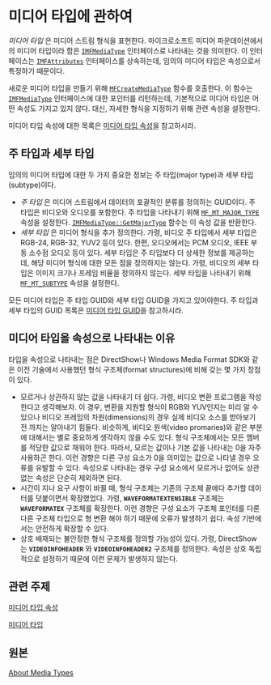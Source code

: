 # 미디어 타입에 관하여

*미디어 타입* 은 미디어 스트림 형식을 표현한다. 마이크로소프트 미디어 파운데이션에서의 미디어 타입이라 함은 [`IMFMediaType`](https://docs.microsoft.com/en-us/windows/desktop/api/mfobjects/nn-mfobjects-imfmediatype) 인터페이스로 나타내는 것을 의미한다. 이 인터페이스는 [`IMFAttributes`](https://docs.microsoft.com/en-us/windows/desktop/api/mfobjects/nn-mfobjects-imfattributes) 인터페이스를 상속하는데, 임의의 미디어 타입은 속성으로서 특정하기 때문이다.

새로운 미디어 타입을 만들기 위해 [`MFCreateMediaType`](https://docs.microsoft.com/en-us/windows/desktop/api/mfapi/nf-mfapi-mfcreatemediatype) 함수를 호출한다. 이 함수는 [`IMFMediaType`](https://docs.microsoft.com/en-us/windows/desktop/api/mfobjects/nn-mfobjects-imfmediatype) 인터페이스에 대한 포인터를 리턴하는데, 기본적으로 미디어 타입은 어떤 속성도 가지고 있지 않다. 대신, 자세한 형식을 지정하기 위해 관련 속성을 설정한다.

미디어 타입 속성에 대한 목록은 [미디어 타입 속성](https://docs.microsoft.com/ko-kr/windows/win32/medfound/media-type-attributes)을 참고하시라.

## 주 타입과 세부 타입

임의의 미디어 타입에 대한 두 가지 중요한 정보는 주 타입(major type)과 세부 타입(subtype)이다.

 * *주 타입* 은 미디어 스트림에서 데이터의 포괄적인 분류를 정의하는 GUID이다. 주 타입은 비디오와 오디오를 포함한다. 주 타입을 나타내기 위해 [`MF_MT_MAJOR_TYPE`](https://docs.microsoft.com/ko-kr/windows/win32/medfound/mf-mt-major-type-attribute) 속성을 설정한다. [`IMFMediaType::GetMajorType`](https://docs.microsoft.com/en-us/windows/desktop/api/mfobjects/nf-mfobjects-imfmediatype-getmajortype) 함수는 이 속성 값을 반환한다.
 * *세부 타입* 은 미디어 형식을 추가 정의한다. 가령, 비디오 주 타입에서 세부 타입은 RGB-24, RGB-32, YUV2 등이 있다. 한편, 오디오에서는 PCM 오디오, IEEE 부동 소수점 오디오 등이 있다. 세부 타입은 주 타입보다 더 상세한 정보를 제공하는데, 해당 미디어 형식에 대한 모든 점을 정의하지는 않는다. 가령, 비디오의 세부 타입은 이미지 크기나 프레임 비율을 정의하지 않는다. 세부 타입을 나타내기 위해 [`MF_MT_SUBTYPE`](https://docs.microsoft.com/ko-kr/windows/win32/medfound/mf-mt-subtype-attribute) 속성을 설정한다.

모든 미디어 타입은 주 타입 GUID와 세부 타입 GUID을 가지고 있어야한다. 주 타입과 세부 타입의 GUID 목록은 [미디어 타입 GUID](https://docs.microsoft.com/ko-kr/windows/win32/medfound/media-type-guids)을 참고하시라.

## 미디어 타입을 속성으로 나타내는 이유

타입을 속성으로 나타내는 점은 DirectShow나 Windows Media Format SDK와 같은 이전 기술에서 사용했던 형식 구조체(format structures)에 비해 갖는 몇 가지 장점이 있다.

 * 모르거나 상관하지 않는 값을 나타내기 더 쉽다. 가령, 비디오 변환 프로그램을 작성한다고 생각해보자. 이 경우, 변환을 지원할 형식이 RGB와 YUV인지는 미리 알 수 있으나 비디오 프레임의 차원(dimensions)의 경우 실제 비디오 소스를 받아보기 전 까지는 알아내기 힘들다. 비슷하게, 비디오 원색(video promaries)와 같은 부분에 대해서는 별로 중요하게 생각하지 않을 수도 있다. 형식 구조체에서는 모든 멤버를 적당한 값으로 채워야 한다. 따라서, 모르는 값이나 기본 값을 나타내는 0을 자주 사용하곤 한다. 이런 경향은 다른 구성 요소가 0을 의미있는 값으로 나타낼 경우 오류를 유발할 수 있다. 속성으로 나타내는 경우 구성 요소에서 모르거나 없어도 상관 없는 속성은 단순히 제외하면 된다.
 * 시간이 지나 요구 사항이 바뀔 때, 형식 구조체는 기존의 구조체 끝에다 추가할 데이터를 덧붙이면서 확장했었다. 가령, **`WAVEFORMATEXTENSIBLE`** 구조체는 **`WAVEFORMATEX`** 구조체를 확장한다. 이런 경향은 구성 요소가 구조체 포인터를 다룬 다른 구조체 타입으로 형 변환 해야 하기 때문에 오류가 발생하기 쉽다. 속성 기반에서는 안전하게 확장할 수 있다.
 * 상호 배재되는 불안정한 형식 구조체를 정의할 가능성이 있다. 가령, DirectShow는 **`VIDEOINFOHEADER`** 와 **`VIDEOINFOHEADER2`** 구조체를 정의한다. 속성은 상호 독립적으로 설정하기 때문에 이런 문제가 발생하지 않는다.

## 관련 주제

[미디어 타입 속성](https://docs.microsoft.com/ko-kr/windows/win32/medfound/media-type-attributes)

[미디어 타입](https://docs.microsoft.com/ko-kr/windows/win32/medfound/media-types)

## 원본

[About Media Types](https://docs.microsoft.com/ko-kr/windows/win32/medfound/about-media-types)